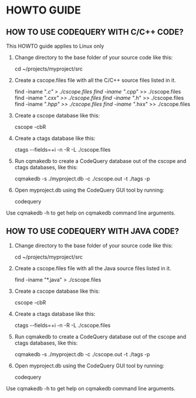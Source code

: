 
HOWTO GUIDE
===========

## HOW TO USE CODEQUERY WITH C/C++ CODE?

This HOWTO guide applies to Linux only

1. Change directory to the base folder of your source code like this:

     cd ~/projects/myproject/src


2. Create a cscope.files file with all the C/C++ source
   files listed in it.

     find -iname "*.c"    > ./cscope.files
     find -iname "*.cpp" >> ./cscope.files
     find -iname "*.cxx" >> ./cscope.files
     find -iname "*.h"   >> ./cscope.files
     find -iname "*.hpp" >> ./cscope.files
     find -iname "*.hxx" >> ./cscope.files


3. Create a cscope database like this:

     cscope -cbR


4. Create a ctags database like this:

     ctags --fields=+i -n -R -L ./cscope.files


5. Run cqmakedb to create a CodeQuery database out of the
   cscope and ctags databases, like this:

     cqmakedb -s ./myproject.db -c ./cscope.out -t ./tags -p


6. Open myproject.db using the CodeQuery GUI tool by running:

     codequery

Use cqmakedb -h to get help on cqmakedb command line arguments.



## HOW TO USE CODEQUERY WITH JAVA CODE?

1. Change directory to the base folder of your source code like this:

     cd ~/projects/myproject/src


2. Create a cscope.files file with all the Java source
   files listed in it.

     find -iname "*.java" > ./cscope.files


3. Create a cscope database like this:

     cscope -cbR


4. Create a ctags database like this:

     ctags --fields=+i -n -R -L ./cscope.files


5. Run cqmakedb to create a CodeQuery database out of the
   cscope and ctags databases, like this:

     cqmakedb -s ./myproject.db -c ./cscope.out -t ./tags -p


6. Open myproject.db using the CodeQuery GUI tool by running:

     codequery

Use cqmakedb -h to get help on cqmakedb command line arguments.

